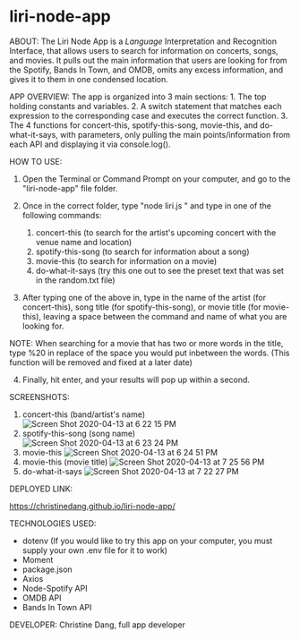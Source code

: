 # liri-node-app

ABOUT:
The Liri Node App is a _Language_ Interpretation and Recognition Interface, that allows users to search for information on concerts, songs, and movies. It pulls out the main information that users are looking for from the Spotify, Bands In Town, and OMDB, omits any excess information, and gives it to them in one condensed location.

APP OVERVIEW:
The app is organized into 3 main sections:
    1. The top holding constants and variables.
    2. A switch statement that matches each expression to the corresponding case and executes the correct function.
    3. The 4 functions for concert-this, spotify-this-song, movie-this, and do-what-it-says, with parameters, only pulling the main points/information from each API and displaying it via console.log().

HOW TO USE:
1. Open the Terminal or Command Prompt on your computer, and go to the "liri-node-app" file folder.

2. Once in the correct folder, type "node liri.js " and type in one of the following commands:
    1. concert-this
            (to search for the artist's upcoming concert with the venue name and location)
    2. spotify-this-song
            (to search for information about a song)
    3. movie-this
            (to search for information on a movie)
    4. do-what-it-says
            (try this one out to see the preset text that was set in the random.txt file)

3. After typing one of the above in, type in the name of the artist (for concert-this), song title (for spotify-this-song), or movie title (for movie-this), leaving a space between the command and name of what you are looking for.

NOTE: When searching for a movie that has two or more words in the title, type %20 in replace of the space you would put inbetween the words. (This function will be removed and fixed at a later date)

4. Finally, hit enter, and your results will pop up within a second.

SCREENSHOTS:

1. concert-this (band/artist's name)
![Screen Shot 2020-04-13 at 6 22 15 PM](https://user-images.githubusercontent.com/59538550/79167314-2ca84800-7db5-11ea-8fb6-92dbb96425e1.png)
2. spotify-this-song (song name)
![Screen Shot 2020-04-13 at 6 23 24 PM](https://user-images.githubusercontent.com/59538550/79167319-2dd97500-7db5-11ea-94b7-f8ead4b9394e.png)
3. movie-this
![Screen Shot 2020-04-13 at 6 24 51 PM](https://user-images.githubusercontent.com/59538550/79167321-2dd97500-7db5-11ea-9ce8-f7228b896d3d.png)
4. movie-this (movie title)
![Screen Shot 2020-04-13 at 7 25 56 PM](https://user-images.githubusercontent.com/59538550/79170203-b0b1fe00-7dbc-11ea-927a-aecf64eb4cca.png)
5. do-what-it-says
![Screen Shot 2020-04-13 at 7 22 27 PM](https://user-images.githubusercontent.com/59538550/79170087-531db180-7dbc-11ea-97d1-3e49cf0c4386.png)



DEPLOYED LINK:

https://christinedang.github.io/liri-node-app/

TECHNOLOGIES USED:
* dotenv
    (If you would like to try this app on your computer, you must supply your own .env file for it to work)
* Moment
* package.json
* Axios
* Node-Spotify API
* OMDB API
* Bands In Town API

DEVELOPER:
Christine Dang, full app developer
